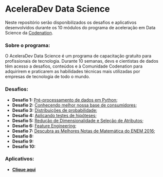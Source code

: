 # AceleraDev Data Science

Neste repositório serão disponibilizados os desafios e aplicativos desenvolvidos durante os 10 módulos do programa de aceleração em Data Science da [Codenation](https://www.codenation.dev/).

### Sobre o programa:

O AceleraDev Data Science é um programa de capacitação gratuito para profissionais de tecnologia. Durante 10 semanas, devs e cientistas de dados têm acesso a desafios, conteúdos e à Comunidade Codenation para adquirirem e praticarem as habilidades técnicas mais utilizadas por empresas de tecnologia de todo o mundo.

### Desafios:

- **Desafio 1:** [Pré-processamento de dados em Python](https://github.com/monteiro-fernando/AceleraDev_DataScience/tree/master/data-science-0);
- **Desafio 2:** [Conhecendo melhor nossa base de consumidores](https://github.com/monteiro-fernando/AceleraDev_DataScience/tree/master/coestatistica-1);
- **Desafio 3:** [Distribuições de probabilidade](https://github.com/monteiro-fernando/AceleraDev_DataScience/tree/master/data-science-1);
- **Desafio 4:** [Aplicando testes de hipóteses](https://github.com/monteiro-fernando/AceleraDev_DataScience/tree/master/data-science-2);
- **Desafio 5:** [Redução de Dimensionalidade e Seleção de Atributos](https://github.com/monteiro-fernando/AceleraDev_DataScience/tree/master/data-science-3);
- **Desafio 6:** [Feature Engineering](https://github.com/monteiro-fernando/AceleraDev_DataScience/tree/master/data-science-4);
- **Desafio 7:** [Descubra as Melhores Notas de Matemática do ENEM 2016](https://github.com/monteiro-fernando/AceleraDev_DataScience/tree/master/enem-2);
- **Desafio 8:**
- **Desafio 9:**
- **Desafio 10:**

### Aplicativos:
- **[Clique aqui](https://github.com/monteiro-fernando/AceleraDev_DataScience/tree/master/Streamlit%20Apps)**

